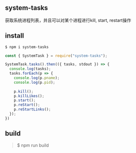 ## system-tasks

获取系统进程列表，并且可以对某个进程进行kill, start, restart操作

## install
```sh
$ npm i system-tasks
```

```js
const { SystemTask } = require("system-tasks");

SystemTask.tasks().then(({ tasks, stdout }) => {
  console.log(tasks);
  tasks.forEach(p => {
    console.log(p.pname);
    console.log(p.pid);
    
    p.kill();
    p.killLikes();
    p.start();
    p.reStart();
    p.reStartLinks();
  });
})
```

## build
> $ npm run build